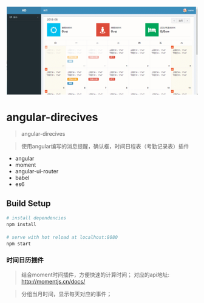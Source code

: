 
![Image text](https://github.com/yangmei123/angular-directives/blob/master/demo.gif)

# angular-direcives

> angular-direcives

> 使用angular编写的消息提醒，确认框，时间日程表（考勤记录表）插件


* angular
* moment
* angular-ui-router
* babel
* es6

## Build Setup

``` bash
# install dependencies
npm install

# serve with hot reload at localhost:8080
npm start
```

### 时间日历插件

> 结合moment时间插件，方便快速的计算时间； 对应的api地址: http://momentjs.cn/docs/

> 分组当月时间，显示每天对应的事件；